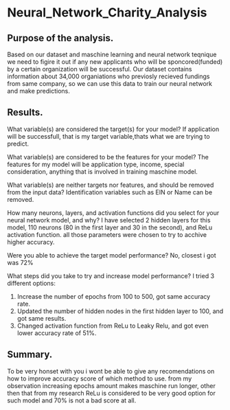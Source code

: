 # Neural_Network_Charity_Analysis

## Purpose of the analysis.
Based on our dataset and maschine learning and neural network teqnique we need to figire it out if any new applicants who will be sponcored(funded) by a certain organization will be successful. Our dataset contains information about 34,000 organiations who previosly recieved fundings from same company, so we can use this data to train our neural network and make predictions.

## Results.

What variable(s) are considered the target(s) for your model?
If application will be successfull, that is my target variable,thats what we are trying to predict.

What variable(s) are considered to be the features for your model?
The features for my model will be application type, income, special consideration, anything that is involved in training maschine model.

What variable(s) are neither targets nor features, and should be removed from the input data?
Identification variables such as EIN or Name can be removed.

How many neurons, layers, and activation functions did you select for your neural network model, and why?
I have selected 2 hidden layers for this model, 110 neurons (80 in the first layer and 30 in the second), and ReLu activation function. all those parameters were chosen to try to acchive higher accuracy.

Were you able to achieve the target model performance?
No, closest i got was 72%

What steps did you take to try and increase model performance?
I tried 3 different options:
1. Increase the number of epochs from 100 to 500, got same accuracy rate.
2. Updated the number of hidden nodes in the first hidden layer to 100, and got same results.
3. Changed activation function from ReLu to Leaky Relu, and got even lower accuracy rate of 51%.

## Summary.
To be very honset with you i wont be able to give any recomendations on how to improve accuracy score of which method to use. from my observation increasing epochs amount makes maschine run longer, other then that from my research ReLu is considered to be very good option for such model and 70% is not a bad score at all.
